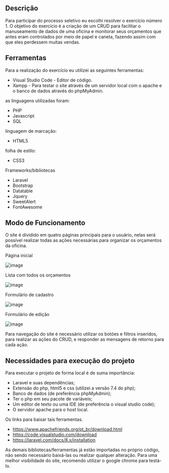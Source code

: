 ## Descrição
Para participar do processo seletivo eu escolhi resolver o exercício número 1. O objetivo do exercício é a criação de um CRUD para facilitar o manuseamento de dados de uma oficina e monitorar seus orçamentos que antes eram controlados por meio de papel e caneta, fazendo assim com que eles perdessem muitas vendas.

## Ferramentas
Para a realização do exercício eu utilizei as seguintes ferramentas:

- Visual Studio Code - Editor de código.
- Xampp - Para testar o site através de um servidor local com o apache e o banco de dados através do phpMyAdmin.

as linguagens utilizadas foram:
- PHP
- Javascript
- SQL

linguagem de marcação:
- HTML5

folha de estilo:
- CSS3

Frameworks/bibliotecas
- Laravel 
- Bootstrap
- Datatable
- Jquery
- SweetAlert
- FontAwesome

## Modo de Funcionamento
O site é dividido em quatro páginas principais para o usuário, nelas será possível realizar todas as ações necessárias para organizar os orçamentos da oficina.

Página inicial

![image](https://user-images.githubusercontent.com/42790322/95242541-b32e6700-07e5-11eb-9dfc-6c24d7a9b0b3.png)

Lista com todos os orçamentos

![image](https://user-images.githubusercontent.com/42790322/95242808-16b89480-07e6-11eb-8552-9ece1d343e88.png)

Formulário de cadastro

![image](https://user-images.githubusercontent.com/42790322/95243162-99d9ea80-07e6-11eb-9424-1b9a4b6c913b.png)

Formulário de edição

![image](https://user-images.githubusercontent.com/42790322/95242965-4f586e00-07e6-11eb-8bbd-a55b083fca84.png)


Para navegação do site é necessário utilizar os botões e filtros inseridos, para realizar as ações do CRUD, e responder as mensagens de retorno para cada ação.


## Necessidades para execução do projeto

Para executar o projeto de forma local é de suma importância:

- Laravel e suas dependências;
- Extensão do php, html5 e css (utilizei a versão 7.4 do php);
- Banco de dados (de preferência phpMyAdmin);
- Ter o php em seu pacote de variáveis;
- Um editor de texto ou uma IDE (de preferência o visual studio code);
- O servidor apache para o host local.

Os links para baixar tais ferramentas.
- https://www.apachefriends.org/pt_br/download.html
- https://code.visualstudio.com/download
- https://laravel.com/docs/8.x/installation

As demais bibliotecas/ferramentas já estão importadas no próprio código, não sendo necessário baixá-las ou realizar qualquer alteração.
Para uma melhor visibilidade do site, recomendo utilizar o google chrome para testá-lo.
